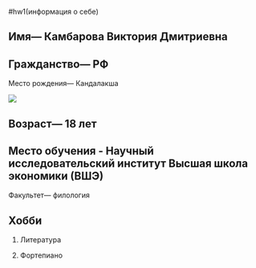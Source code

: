 #hw1(информация о себе) 

## Имя— Камбарова Виктория Дмитриевна 

## Гражданство— РФ

Место рождения— Кандалакша

![](https://akuaku.ru/cache/915x515/d9310c41b2284451be8de0735b8010b5.jpg)

## Возраст— 18 лет

## Место обучения - Научный исследовательский институт Высшая школа экономики (ВШЭ) 

Факультет— филология 

## Хобби

1. Литература 

2. Фортепиано

